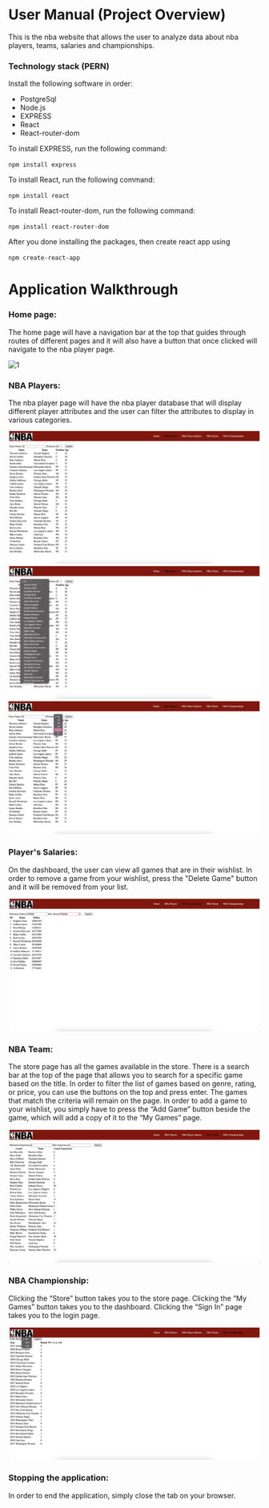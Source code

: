 # User Manual (Project Overview)
This is the nba website that allows the user to analyze data about nba players, teams, salaries and championships.

### Technology stack (PERN)
Install the following software in order:
* PostgreSql
* Node.js
* EXPRESS 
* React
* React-router-dom

To install EXPRESS, run the following command: 

<code>npm install express</code>

To install React, run the following command:

<code>npm install react</code>

To install React-router-dom, run the following command:

<code>npm install react-router-dom</code>

After you done installing the packages, then create react app using

<code>npm create-react-app</code>

# Application Walkthrough 
### Home page:
The home page will have a navigation bar at the top that guides through routes of different pages and it will also have a button that once clicked will navigate to the nba player page.

![1](https://github.com/hvasoya/Nba-Website-master/blob/main/Screen%20Shot%202022-12-04%20at%204.45.21%20PM.png)

### NBA Players:
The nba player page will have the nba player database that will display different player attributes and the user can filter the attributes to display in various categories.

![2](https://github.com/hvasoya/Nba-Website-master/blob/main/Screen%20Shot%202022-12-04%20at%204.48.06%20PM.png)
![3](https://github.com/hvasoya/Nba-Website-master/blob/main/Screen%20Shot%202022-12-04%20at%204.48.30%20PM.png)
![4](https://github.com/hvasoya/Nba-Website-master/blob/main/Screen%20Shot%202022-12-04%20at%204.48.41%20PM.png)

### Player's Salaries:
On the dashboard, the user can view all games that are in their wishlist. In order to remove a game from your wishlist, press the "Delete Game" button and it will be removed from your list.

![5](https://github.com/hvasoya/Nba-Website-master/blob/main/Screen%20Shot%202022-12-04%20at%204.49.29%20PM.png)

### NBA Team:
The store page has all the games available in the store. There is a search bar at the top of the page that allows you to search for a specific game based on the title. In order to filter the list of games based on genre, rating, or price, you can use the buttons on the top and press enter. The games that match the criteria will remain on the page. In order to add a game to your wishlist, you simply have to press the “Add Game” button beside the game, which will add a copy of it to the “My Games” page.

![6](https://github.com/hvasoya/Nba-Website-master/blob/main/Screen%20Shot%202022-12-04%20at%204.49.50%20PM.png)

### NBA Championship:
Clicking the “Store” button takes you to the store page. Clicking the “My Games” button takes you to the dashboard. Clicking the “Sign In” page takes you to the login page.

![7](https://github.com/hvasoya/Nba-Website-master/blob/main/Screen%20Shot%202022-12-04%20at%204.50.09%20PM.png)

### Stopping the application:
In order to end the application, simply close the tab on your browser.
